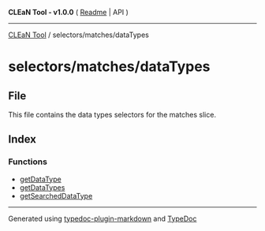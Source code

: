 **CLEaN Tool - v1.0.0** ( [Readme](../../../README.md) \| API )

***

[CLEaN Tool](../../../modules.md) / selectors/matches/dataTypes

# selectors/matches/dataTypes

## File

This file contains the data types selectors for the matches slice.

## Index

### Functions

- [getDataType](functions/getDataType.md)
- [getDataTypes](functions/getDataTypes.md)
- [getSearchedDataType](functions/getSearchedDataType.md)

***

Generated using [typedoc-plugin-markdown](https://www.npmjs.com/package/typedoc-plugin-markdown) and [TypeDoc](https://typedoc.org/)
